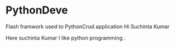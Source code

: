# PythonDeve
Flash framwork used to PythonCrud application
Hi Suchinta Kumar

Here suchinta Kumar I like python programming .

